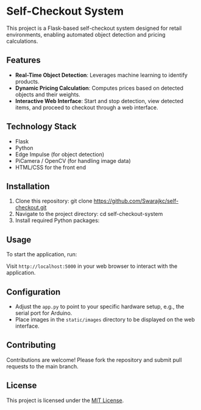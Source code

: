 # Self-Checkout System

This project is a Flask-based self-checkout system designed for retail environments, enabling automated object detection and pricing calculations.

## Features

- **Real-Time Object Detection**: Leverages machine learning to identify products.
- **Dynamic Pricing Calculation**: Computes prices based on detected objects and their weights.
- **Interactive Web Interface**: Start and stop detection, view detected items, and proceed to checkout through a web interface.

## Technology Stack

- Flask
- Python
- Edge Impulse (for object detection)
- PiCamera / OpenCV (for handling image data)
- HTML/CSS for the front end

## Installation

1. Clone this repository:
 git clone https://github.com/Swarajkc/self-checkout.git
2. Navigate to the project directory:
cd self-checkout-system
3. Install required Python packages:

## Usage

To start the application, run:


Visit `http://localhost:5000` in your web browser to interact with the application.

## Configuration

- Adjust the `app.py` to point to your specific hardware setup, e.g., the serial port for Arduino.
- Place images in the `static/images` directory to be displayed on the web interface.

## Contributing

Contributions are welcome! Please fork the repository and submit pull requests to the main branch.

## License

This project is licensed under the [MIT License](LICENSE).
